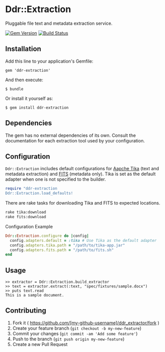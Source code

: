 # Ddr::Extraction

Pluggable file text and metadata extraction service.

[![Gem Version](https://badge.fury.io/rb/ddr-extraction.svg)](http://badge.fury.io/rb/ddr-extraction)
[![Build Status](https://travis-ci.org/duke-libraries/ddr-extraction.svg?branch=develop)](https://travis-ci.org/duke-libraries/ddr-extraction)

## Installation

Add this line to your application's Gemfile:

    gem 'ddr-extraction'

And then execute:

    $ bundle

Or install it yourself as:

    $ gem install ddr-extraction

## Dependencies

The gem has no external dependencies of its own. Consult the documentation for each extraction tool used by your configuration.

## Configuration

`Ddr::Extraction` includes default configurations for [Aapche Tika](http://tika.apache.org/) (text and metadata extraction) and [FITS](http://fitstool.org/) (metadata only).  Tika is set as the default adapter when one is not specified to the builder.

```ruby
require "ddr-extraction
Ddr::Extraction.load_defaults!
```

There are rake tasks for downloading Tika and FITS to expected locations.

```sh
rake tika:download
rake fits:download
```

Configuration Example

```ruby
Ddr::Extraction.configure do |config|
  config.adapters.default = :tika # Use Tika as the default adapter
  config.adapters.tika.path = "/path/to/tika-app.jar"
  config.adapters.fits.path = "/path/to/fits.sh"
end
```

## Usage

```
>> extractor = Ddr::Extraction.build_extractor
>> text = extractor.extract(:text, "spec/fixtures/sample.docx")
>> puts text.read
This is a sample document.
```

## Contributing

1. Fork it ( https://github.com/[my-github-username]/ddr_extractor/fork )
2. Create your feature branch (`git checkout -b my-new-feature`)
3. Commit your changes (`git commit -am 'Add some feature'`)
4. Push to the branch (`git push origin my-new-feature`)
5. Create a new Pull Request
